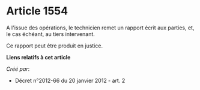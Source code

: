 # Article 1554

A l'issue des opérations, le technicien remet un rapport écrit aux parties, et, le cas échéant, au tiers intervenant. 

Ce rapport peut être produit en justice.

**Liens relatifs à cet article**

_Créé par_:

  - Décret n°2012-66 du 20 janvier 2012 - art. 2
